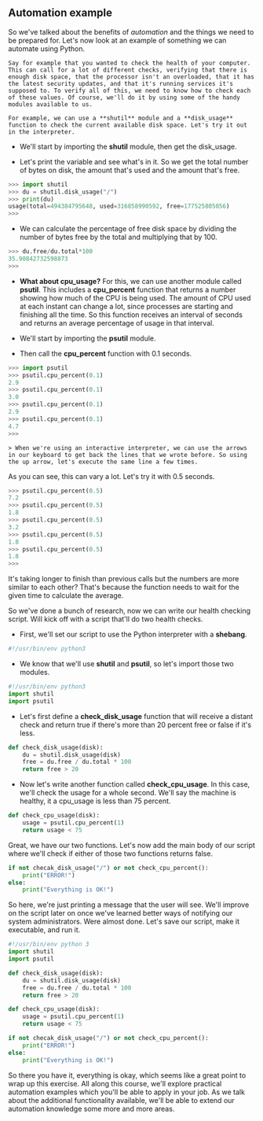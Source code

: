 ## Automation example

So we've talked about the benefits of *automation* and the things we need to be prepared for. Let's now look at an example of something we can automate using Python. 

    Say for example that you wanted to check the health of your computer. This can call for a lot of different checks, verifying that there is enough disk space, that the processor isn't an overloaded, that it has the latest security updates, and that it's running services it's supposed to. To verify all of this, we need to know how to check each of these values. Of course, we'll do it by using some of the handy modules available to us. 
    
    For example, we can use a **shutil** module and a **disk_usage** function to check the current available disk space. Let's try it out in the interpreter. 
    
* We'll start by importing the **shutil** module, then get the disk_usage.

* Let's print the variable and see what's in it. So we get the total number of bytes on disk, the amount that's used and the amount that's free. 

~~~python
>>> import shutil
>>> du = shutil.disk_usage("/")
>>> print(du)
usage(total=494384795648, used=316858990592, free=177525805056)
>>> 
~~~ 

* We can calculate the percentage of free disk space by dividing the number of bytes free by the total and multiplying that by 100.

~~~python
>>> du.free/du.total*100
35.90842732598873
>>> 
~~~

* **What about cpu_usage?** For this, we can use another module called **psutil**. This includes a **cpu_percent** function that returns a number showing how much of the CPU is being used. The amount of CPU used at each instant can change a lot, since processes are starting and finishing all the time. So this function receives an interval of seconds and returns an average percentage of usage in that interval. 

*  We'll start by importing the **psutil** module.

* Then call the **cpu_percent** function with 0.1 seconds.

~~~python
>>> import psutil
>>> psutil.cpu_percent(0.1)
2.9
>>> psutil.cpu_percent(0.1)
3.0
>>> psutil.cpu_percent(0.1)
2.9
>>> psutil.cpu_percent(0.1)
4.7
>>>
~~~

    > When we're using an interactive interpreter, we can use the arrows in our keyboard to get back the lines that we wrote before. So using the up arrow, let's execute the same line a few times.

As you can see, this can vary a lot. Let's try it with 0.5 seconds.

~~~python
>>> psutil.cpu_percent(0.5)
7.2
>>> psutil.cpu_percent(0.5)
1.8
>>> psutil.cpu_percent(0.5)
3.2
>>> psutil.cpu_percent(0.5)
1.8
>>> psutil.cpu_percent(0.5)
1.8
>>> 
~~~

It's taking longer to finish than previous calls but the numbers are more similar to each other? That's because the function needs to wait for the given time to calculate the average. 

So we've done a bunch of research, now we can write our health checking script. Will kick off with a script that'll do two health checks.

* First, we'll set our script to use the Python interpreter with a **shebang**.

~~~python
#!/usr/bin/env python3
~~~

* We know that we'll use **shutil** and **psutil**, so let's import those two modules.

~~~python
#!/usr/bin/env python3
import shutil
import psutil
~~~

* Let's first define a **check_disk_usage** function that will receive a distant check and return true if there's more than 20 percent free or false if it's less.

~~~python
def check_disk_usage(disk):
    du = shutil.disk_usage(disk)
    free = du.free / du.total * 100
    return free > 20
~~~

* Now let's write another function called **check_cpu_usage**. In this case, we'll check the usage for a whole second. We'll say the machine is healthy, it a cpu_usage is less than 75 percent.

~~~python
def check_cpu_usage(disk):
    usage = psutil.cpu_percent(1)
    return usage < 75
~~~

Great, we have our two functions. Let's now add the main body of our script where we'll check if either of those two functions returns false.

~~~python
if not checak_disk_usage("/") or not check_cpu_percent():
    print("ERROR!")
else:
    print("Everything is OK!")
~~~

So here, we're just printing a message that the user will see. We'll improve on the script later on once we've learned better ways of notifying our system administrators. Were almost done. Let's save our script, make it executable, and run it.


~~~python
#!/usr/bin/env python 3
import shutil
import psutil

def check_disk_usage(disk):
    du = shutil.disk_usage(disk)
    free = du.free / du.total * 100
    return free > 20

def check_cpu_usage(disk):
    usage = psutil.cpu_percent(1)
    return usage < 75

if not checak_disk_usage("/") or not check_cpu_percent():
    print("ERROR!")
else:
    print("Everything is OK!")
~~~

So there you have it, everything is okay, which seems like a great point to wrap up this exercise. All along this course, we'll explore practical automation examples which you'll be able to apply in your job. As we talk about the additional functionality available, we'll be able to extend our automation knowledge some more and more areas.